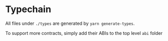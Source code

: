 # Typechain

All files under `./types` are generated by `yarn generate-types`.

To support more contracts, simply add their ABIs to the top level `abi` folder
